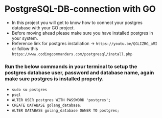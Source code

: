 # PostgreSQL-DB-connection with GO
* In this project you will get to know how to connect your postgres database with your GO project.
* Before moving ahead please make sure you have installed postgres in your system.
* Reference link for postgres installation -> `https://youtu.be/QGLIZRG_aMI` or follow this `https://www.codingcommanders.com/postgresql/install.php` 
### Run the below commands in your terminal to setup the postgres database user, password and database name, again make sure postgres is installed properly.
- `sudo su postgres`
- `psql`
- `ALTER USER postgres WITH PASSWORD 'postgres';`
- `CREATE DATABASE golang_database;`
- `ALTER DATABASE golang_database OWNER TO postgres;`
